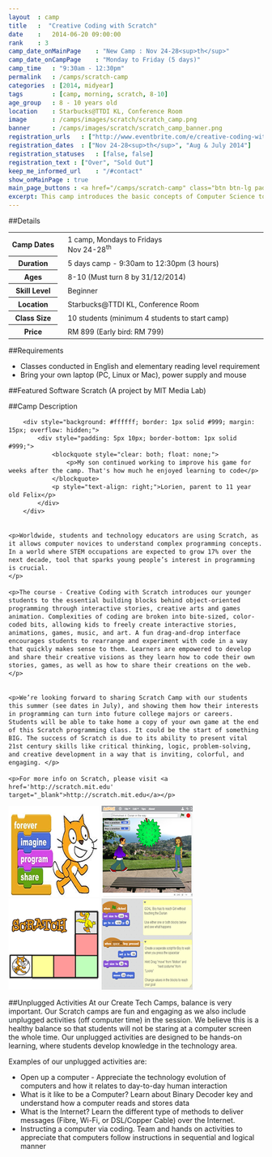 ```yaml
---
layout	: camp
title 	:  "Creative Coding with Scratch"
date  	:   2014-06-20 09:00:00
rank    : 3
camp_date_onMainPage 	: "New Camp : Nov 24-28<sup>th</sup>"
camp_date_onCampPage 	: "Monday to Friday (5 days)"
camp_time	: "9:30am - 12:30pm"
permalink   : /camps/scratch-camp
categories  : [2014, midyear]
tags    	: [camp, morning, scratch, 8-10]
age_group 	: 8 - 10 years old
location	: Starbucks@TTDI KL, Conference Room
image		: /camps/images/scratch/scratch_camp.png
banner		: /camps/images/scratch/scratch_camp_banner.png
registration_urls	: ["http://www.eventbrite.com/e/creative-coding-with-scratch-2014-year-end-tickets-13956511301", "http://www.eventbrite.com/o/creative-tech-camp-6795798913?past=1"]
registration_dates	: ["Nov 24-28<sup>th</sup>", "Aug & July 2014"]
registration_statuses	: [false, false]
registration_text : ["Over", "Sold Out"]
keep_me_informed_url	: "/#contact"
show_onMainPage : true
main_page_buttons : <a href="/camps/scratch-camp" class="btn btn-lg pad-c btn-green">More details</a>
excerpt: This camp introduces the basic concepts of Computer Science to young children. Write your first computer program using Scratch.
---
```


##Details
<table style="white-space: nowrap">
    <col width="13%">
    <col width="3%">
    <col width="84%">
    <tr>
		<th>Camp Dates</th>
        <td/>
		<td style='padding:5px 10px 5px 5px'>1 camp, Mondays to Fridays <br> Nov 24-28<sup>th</sup></td>
	</tr>
    <tr>
		<th>Duration</th>
        <td/>
		<td style='padding:5px 10px 5px 5px'>5 days camp - 9:30am to 12:30pm (3 hours)</td>
	</tr>
	<tr>
		<th>Ages</th>
        <td/>
		<td style='padding:5px 10px 5px 5px'>8-10 (Must turn 8 by 31/12/2014)</td>
	</tr>
	<tr>
		<th>Skill Level</th>
        <td/>
		<td style='padding:5px 10px 5px 5px'>Beginner</td>
	</tr>	
	<tr>
		<th>Location</th>
        <td/>
		<td style='padding:5px 10px 5px 5px'>Starbucks@TTDI KL, Conference Room</td>
	</tr>
	<tr>
		<th>Class Size</th>
        <td/>
		<td style='padding:5px 10px 5px 5px'> 10 students (minimum 4 students to start camp)</td>
	</tr>
    <tr>
		<th>Price</th>
        <td/>
		<td style='padding:5px 10px 5px 5px'>RM 899 (Early bird: RM 799)</td>
	</tr>
</table>

##Requirements
* Classes conducted in English and elementary reading level requirement
* Bring your own laptop (PC, Linux or Mac), power supply and mouse

##Featured Software
Scratch (A project by MIT Media Lab)

##Camp Description
<div class="row">
<div class="col-md-8">

        <div style="background: #ffffff; border: 1px solid #999; margin: 15px; overflow: hidden;">
            <div style="padding: 5px 10px; border-bottom: 1px solid #999;">
                <blockquote style="clear: both; float: none;">
                    <p>My son continued working to improve his game for weeks after the camp. That's how much he enjoyed learning to code</p>
                </blockquote>
                <p style="text-align: right;">Lorien, parent to 11 year old Felix</p>
            </div>
        </div>  


	<p>Worldwide, students and technology educators are using Scratch, as it allows computer novices to understand complex programming concepts. In a world where STEM occupations are expected to grow 17% over the next decade, tool that sparks young people’s interest in programming is crucial. 
	</p>

	<p>The course - Creative Coding with Scratch introduces our younger students to the essential building blocks behind object-oriented programming through interactive stories, creative arts and games animation. Complexities of coding are broken into bite-sized, color-coded bits, allowing kids to freely create interactive stories, animations, games, music, and art. A fun drag-and-drop interface encourages students to rearrange and experiment with code in a way that quickly makes sense to them. Learners are empowered to develop and share their creative visions as they learn how to code their own stories, games, as well as how to share their creations on the web. </p>


	<p>We’re looking forward to sharing Scratch Camp with our students this summer (see dates in July), and showing them how their interests in programming can turn into future college majors or careers. Students will be able to take home a copy of your own game at the end of this Scratch programming class. It could be the start of something BIG. The success of Scratch is due to its ability to present vital 21st century skills like critical thinking, logic, problem-solving, and creative development in a way that is inviting, colorful, and engaging. </p>

	<p>For more info on Scratch, please visit <a href='http://scratch.mit.edu' target="_blank">http://scratch.mit.edu</a></p>
</div>

<div class="col-md-4">
	<img class="pad img-responsive ctc-camp-imgs" src="/camps/images/scratch/1.png"/>
	<img class="pad img-responsive ctc-camp-imgs" src="/camps/images/scratch/2.png"/>
	<img class="pad img-responsive ctc-camp-imgs" src="/camps/images/scratch/3.png"/>
	<img class="pad img-responsive ctc-camp-imgs" src="/camps/images/scratch/4.png"/>
</div>

</div>

##Unplugged Activities
At our Create Tech Camps, balance is very important. Our Scratch camps are fun and engaging as we also include unplugged activities (off computer time) in the session. We believe this is a healthy balance so that students will not be staring at a computer screen the whole time. Our unplugged activities are designed to be hands-on learning, where students develop knowledge in the technology area.

Examples of our unplugged activities are: 

* Open up a computer - Appreciate the technology evolution of computers and how it relates to day-to-day human interaction
* What is it like to be a Computer? Learn about Binary Decoder key and understand how a computer reads and stores data
* What is the Internet? Learn the different type of methods to deliver messages (Fibre, Wi-Fi, or DSL/Copper Cable) over the Internet.
* Instructing a computer via coding. Team and hands on activities to appreciate that computers follow instructions in sequential and logical manner

